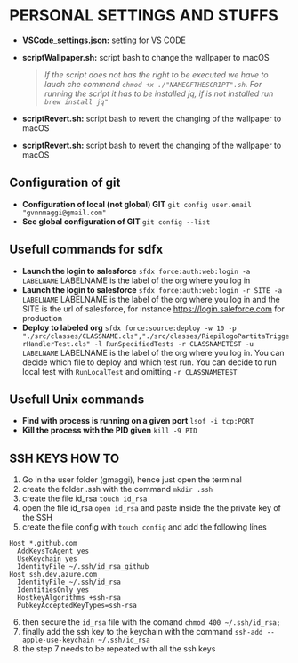# PERSONAL SETTINGS AND STUFFS

* **VSCode_settings.json:** setting for VS CODE
* **scriptWallpaper.sh:** script bash to change the wallpaper to macOS
    > *If the script does not has the right to be executed we have to lauch che command `chmod +x ./"NAMEOFTHESCRIPT".sh`*.
    > *For running the script it has to be installed jq, if is not installed run `brew install jq"`*
* **scriptRevert.sh:** script bash to revert the changing of the wallpaper to macOS

* **scriptRevert.sh:** script bash to revert the changing of the wallpaper to macOS

## Configuration of git
* **Configuration of local (not global) GIT** `git config user.email "gvnnmaggi@gmail.com"`
* **See global configuration of GIT** `git config --list`

## Usefull commands for sdfx
* **Launch the login to salesforce** `sfdx force:auth:web:login -a LABELNAME` LABELNAME is the label of the org where you log in
* **Launch the login to salesforce** `sfdx force:auth:web:login -r SITE -a LABELNAME` LABELNAME is the label of the org where you log in and the SITE is the url of salesforce, for instance https://login.saleforce.com for production
* **Deploy to labeled org** `sfdx force:source:deploy -w 10 -p "./src/classes/CLASSNAME.cls","./src/classes/RiepilogoPartitaTriggerHandlerTest.cls" -l RunSpecifiedTests -r CLASSNAMETEST -u LABELNAME` LABELNAME is the label of the org where you log in. You can decide which file to deploy and which test run. You can decide to run local test with `RunLocalTest` and omitting `-r CLASSNAMETEST`

## Usefull Unix commands

* **Find with process is running on a given port** `lsof -i tcp:PORT`
* **Kill the process with the PID given** `kill -9 PID`

## SSH KEYS HOW TO

1. Go in the user folder (gmaggi), hence just open the terminal
2. create the folder .ssh with the command `mkdir .ssh`
3. create the file id_rsa `touch id_rsa`
4. open the file id_rsa `open id_rsa` and paste inside the the private key of the SSH
5. create the file config with `touch config` and add the following lines
```
Host *.github.com
  AddKeysToAgent yes
  UseKeychain yes
  IdentityFile ~/.ssh/id_rsa_github
Host ssh.dev.azure.com
  IdentityFile ~/.ssh/id_rsa
  IdentitiesOnly yes
  HostkeyAlgorithms +ssh-rsa
  PubkeyAcceptedKeyTypes=ssh-rsa
```
6. then secure the `id_rsa` file with the comand `chmod 400 ~/.ssh/id_rsa;`
7. finally add the ssh key to the keychain with the command `ssh-add --apple-use-keychain ~/.ssh/id_rsa`
8. the step 7 needs to be repeated with all the ssh keys
